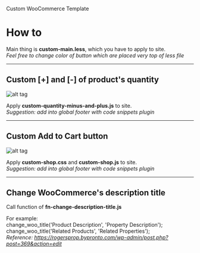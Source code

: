 Custom WooCommerce Template

# How to

Main thing is **custom-main.less**, which you have to apply to site.<br>
*Feel free to change color of button which are placed very top of less file*

----------------------------

## Custom [+] and [-] of product's quantity

![alt tag](http://toon.bypronto.com/wp-content/uploads/sites/878/2015/03/Capture2.png)

Apply **custom-quantity-minus-and-plus.js** to site.<br>
*Suggestion: add into global footer with code snippets plugin*

----------------------------

## Custom Add to Cart button

![alt tag](http://toon.bypronto.com/wp-content/uploads/sites/878/2015/03/Capture.png)

Apply **custom-shop.css** and **custom-shop.js** to site.<br>
*Suggestion: add into global footer with code snippets plugin*

----------------------------

## Change WooCommerce's description title

Call function of **fn-change-description-title.js**

For example:<br>
change_woo_title('Product Description', 'Property Description');<br>
change_woo_title('Related Products', 'Related Properties');<br>
*Reference: https://rogersprop.bypronto.com/wp-admin/post.php?post=369&action=edit*